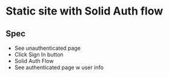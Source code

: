 # Static site with Solid Auth flow

## Spec
  - See unauthenticated page
  - Click Sign In button
  - Solid Auth Flow
  - See authenticated page w user info